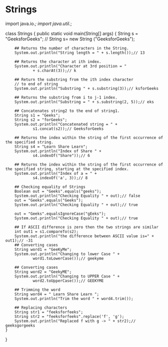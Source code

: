 # Strings

import java.io.*;
import java.util.*;

class Strings {
	public static void main(String[] args) {
		String s = "GeeksforGeeks";
		// String s= new String ("GeeksforGeeks");

		## Returns the number of characters in the String.
		System.out.println("String length = " + s.length());// 13

		## Returns the character at ith index.
		System.out.println("Character at 3rd position = "
				+ s.charAt(3));// k

		## Return the substring from the ith index character
		// to end of string
		System.out.println("Substring " + s.substring(3));// ksforGeeks

		## Returns the substring from i to j-1 index.
		System.out.println("Substring = " + s.substring(2, 5));// eks

		## Concatenates string2 to the end of string1.
		String s1 = "Geeks";
		String s2 = "forGeeks";
		System.out.println("Concatenated string = " +
				s1.concat(s2));// GeeksforGeeks

		## Returns the index within the string of the first occurrence of the specified string.
		String s4 = "Learn Share Learn";
		System.out.println("Index of Share " +
				s4.indexOf("Share"));// 6

		## Returns the index within the string of the first occurrence of the specified string, starting at the specified index.
		System.out.println("Index of a = " +
				s4.indexOf('a', 3));// 8

		## Checking equality of Strings
		Boolean out = "Geeks".equals("geeks");
		System.out.println("Checking Equality " + out);// false
		out = "Geeks".equals("Geeks");
		System.out.println("Checking Equality " + out);// true

		out = "Geeks".equalsIgnoreCase("gEeks");
		System.out.println("Checking Equality " + out);// true

		## If ASCII difference is zero then the two strings are similar
		int out1 = s1.compareTo(s2);
		System.out.println("the difference between ASCII value is=" + out1);// -31
		## Converting cases
		String word1 = "GeeKyMe";
		System.out.println("Changing to lower Case " +
				word1.toLowerCase());// geekyme

		## Converting cases
		String word2 = "GeekyME";
		System.out.println("Changing to UPPER Case " +
				word2.toUpperCase());// GEEKYME

		## Trimming the word
		String word4 = " Learn Share Learn ";
		System.out.println("Trim the word " + word4.trim());

		## Replacing characters
		String str1 = "feeksforfeeks";
		String str2 = "feeksforfeeks".replace('f', 'g');
		System.out.println("Replaced f with g -> " + str2);// geeksgorgeeks
	}
}
